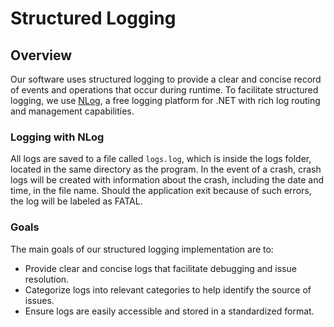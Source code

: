 # Structured Logging

## Overview

Our software uses structured logging to provide a clear and concise record of events and operations that occur during runtime. To facilitate structured logging, we use [NLog](https://github.com/NLog/NLog), a free logging platform for .NET with rich log routing and management capabilities.

### Logging with NLog

All logs are saved to a file called `logs.log`, which is inside the logs folder, located in the same directory as the program. In the event of a crash, crash logs will be created with information about the crash, including the date and time, in the file name. Should the application exit because of such errors, the log will be labeled as FATAL.

### Goals

The main goals of our structured logging implementation are to:

- Provide clear and concise logs that facilitate debugging and issue resolution.
- Categorize logs into relevant categories to help identify the source of issues.
- Ensure logs are easily accessible and stored in a standardized format.
